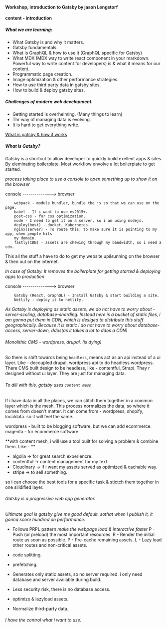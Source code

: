 #### Workshop, Introduction to Gatsby by jason Lengstorf

**content - introduction**

##### What we are learning:
- What Gatsby is and why it matters.
- Gatsby fundamentals.
- What is GraphQL & how to use it (GraphQL specific for Gatsby)
- What MDX (MDX way to write react component in your markdown. Powerful way to write content for developers) is
& what it means for our content.
- Programmatic page creation.
- Image optimization & other performance strategies.
- How to use third party data in gatsby sites.
- How to build & deploy gatsby sites.

##### Challenges of modern web development.
- Getting started is overhelming. (Many things to learn)
- Thr way of managing data is evolving.
- It is hard to get everything write.

[What is gatsby & how it works](https://jlengstorf.github.io/presentations/workshop-gatsby-mdx-blog/#/)
##### What is Gatsby?
Gatsby is a shortcut to allow developer to quickly build exellent apps & sites.
By eleminating boilerplate. Most workflow envolve a lot boilerplate to get started.

*process taking place to use a console to open something up  to show it on the browser*

console --------------> browser

		webpack - module bundler, bundle the js so that we can use on the page.
		babel - If i want to use es2015+.
		post-css - for css optimization.
		node - I need to get it on a server, so i am using nodejs.
		deploy(host) - docket, Kubernetes.
		nginx(server) - To route this, to make sure it is pointing to my app, when people hits
		my domain.
		fastly(CDN) - assets are chewing through my bandwidth, so i need a cdn.

This all the stuff a have to do to get my website up&running on the browser & then out on the internet.

*In case of Gatsby. It removes the boilerplate for getting started & deploying apps to production*

console --------------> browser

		Gatsby (React, GraphQL) - Install Gatsby & start building a site.
		Netlify - deploy it to netlify.

*As Gatsby is deploying as static assets, we do not have to worry about - server-scaling, database-sharding. Instead here is a bucket of static files, i am gonna put them in CDN, which is desiged to distribute this stuff geographically. Because it is static i do not have to worry about database-access, server-down, ddos(as it takes a lot to ddos a CDN)*


###### Monolithic CMS - wordpress, drupal. (is dying)
So there is shift towards being `headless`, means act as an api instead of a ui layer.
Like - decoupled drupal, wordpress api to do headless wordpress.
There CMS built design to be headless, like - contentful, Strapi. They r designed without ui layer.
They are just for managing data.

###### To dill with this, gatsby uses `content mesh`
If i have data in all the places, we can stitch them together in a common layer which is the mesh.
This process normalizes the data, so where it comes from doesn't matter. It can come from - wordpress, shopify,
localdata. so it will feel the same.

wordpress - built to be blogging software, but we can add ecommerce.
magenta - for ecommerce software.

**with content mesh, i will use a tool built for solving a problem & combine them. Like - **
- algolia -> for great search experiencre.
- contentful -> content management for my text.
- Cloudinary -> if i want my assets served as optimized & cachable way.
- stripe -> to sell something.

so i can choose the best tools for a specific task & stictch them together in one silidified layer.


###### Gatsby is a progressive web app generator.

*Ultimate goal is gatsby give me good default. sothat when i publish it, it gonna score hundred on performance.*
- Follows PRPL pattern *make the webpage load & interactive faster*
P - Push (or preload) the most important resources.
R - Render the initial route as soon as possible.
P - Pre-cache remaining assets.
L - Lazy load other routes and non-critical assets.

- code splitting.
- prefetching.
- Generates only static assets, so no server required. i only need database and server available during build.
- Less security risk, there is no database access.
- optimize & lazyload assets.
- Normalize third-party data.

###### I have the control what i want to use.